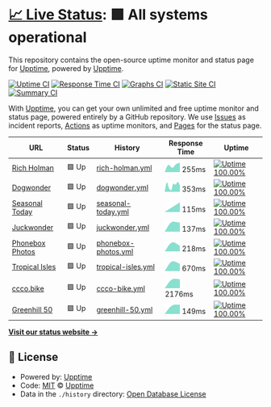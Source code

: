 # [📈 Live Status](https://upptime.github.io/upptime): <!--live status--> **🟩 All systems operational**

This repository contains the open-source uptime monitor and status page for [Upptime](https://upptime.js.org), powered by [Upptime](https://github.com/upptime/upptime).

[![Uptime CI](https://github.com/koj-co/upptime/workflows/Uptime%20CI/badge.svg)](https://github.com/koj-co/upptime/actions?query=workflow%3A%22Uptime+CI%22)
[![Response Time CI](https://github.com/koj-co/upptime/workflows/Response%20Time%20CI/badge.svg)](https://github.com/koj-co/upptime/actions?query=workflow%3A%22Response+Time+CI%22)
[![Graphs CI](https://github.com/koj-co/upptime/workflows/Graphs%20CI/badge.svg)](https://github.com/koj-co/upptime/actions?query=workflow%3A%22Graphs+CI%22)
[![Static Site CI](https://github.com/koj-co/upptime/workflows/Static%20Site%20CI/badge.svg)](https://github.com/koj-co/upptime/actions?query=workflow%3A%22Static+Site+CI%22)
[![Summary CI](https://github.com/koj-co/upptime/workflows/Summary%20CI/badge.svg)](https://github.com/koj-co/upptime/actions?query=workflow%3A%22Summary+CI%22)

With [Upptime](https://upptime.js.org), you can get your own unlimited and free uptime monitor and status page, powered entirely by a GitHub repository. We use [Issues](https://github.com/upptime/upptime/issues) as incident reports, [Actions](https://github.com/upptime/upptime/actions) as uptime monitors, and [Pages](https://upptime.github.io/upptime) for the status page.

<!--start: status pages-->
<!-- This summary is generated by Upptime (https://github.com/upptime/upptime) -->
<!-- Do not edit this manually, your changes will be overwritten -->

| URL                                                 | Status | History                                                                                                | Response Time                                                                        | Uptime                                                                                                                                                                                                                             |
| --------------------------------------------------- | ------ | ------------------------------------------------------------------------------------------------------ | ------------------------------------------------------------------------------------ | ---------------------------------------------------------------------------------------------------------------------------------------------------------------------------------------------------------------------------------- |
| [Rich Holman](https://www.richholman.com)           | 🟩 Up  | [rich-holman.yml](https://github.com/dogwonder/upptime/commits/master/history/rich-holman.yml)         | <img alt="Response time graph" src="./graphs/rich-holman.png" height="20"> 255ms     | [![Uptime 100.00%](https://img.shields.io/endpoint?url=https%3A%2F%2Fraw.githubusercontent.com%2Fdogwonder%2Fupptime%2Fmaster%2Fapi%2Frich-holman%2Fuptime.json)](https://dogwonder.github.io/upptime/history/rich-holman)         |
| [Dogwonder](https://dogwonder.co.uk)                | 🟩 Up  | [dogwonder.yml](https://github.com/dogwonder/upptime/commits/master/history/dogwonder.yml)             | <img alt="Response time graph" src="./graphs/dogwonder.png" height="20"> 353ms       | [![Uptime 100.00%](https://img.shields.io/endpoint?url=https%3A%2F%2Fraw.githubusercontent.com%2Fdogwonder%2Fupptime%2Fmaster%2Fapi%2Fdogwonder%2Fuptime.json)](https://dogwonder.github.io/upptime/history/dogwonder)             |
| [Seasonal Today](https://seasonal.today/)           | 🟩 Up  | [seasonal-today.yml](https://github.com/dogwonder/upptime/commits/master/history/seasonal-today.yml)   | <img alt="Response time graph" src="./graphs/seasonal-today.png" height="20"> 115ms  | [![Uptime 100.00%](https://img.shields.io/endpoint?url=https%3A%2F%2Fraw.githubusercontent.com%2Fdogwonder%2Fupptime%2Fmaster%2Fapi%2Fseasonal-today%2Fuptime.json)](https://dogwonder.github.io/upptime/history/seasonal-today)   |
| [Juckwonder](https://juckwonder.com/)               | 🟩 Up  | [juckwonder.yml](https://github.com/dogwonder/upptime/commits/master/history/juckwonder.yml)           | <img alt="Response time graph" src="./graphs/juckwonder.png" height="20"> 137ms      | [![Uptime 100.00%](https://img.shields.io/endpoint?url=https%3A%2F%2Fraw.githubusercontent.com%2Fdogwonder%2Fupptime%2Fmaster%2Fapi%2Fjuckwonder%2Fuptime.json)](https://dogwonder.github.io/upptime/history/juckwonder)           |
| [Phonebox Photos](http://phonebox.photos/)          | 🟩 Up  | [phonebox-photos.yml](https://github.com/dogwonder/upptime/commits/master/history/phonebox-photos.yml) | <img alt="Response time graph" src="./graphs/phonebox-photos.png" height="20"> 218ms | [![Uptime 100.00%](https://img.shields.io/endpoint?url=https%3A%2F%2Fraw.githubusercontent.com%2Fdogwonder%2Fupptime%2Fmaster%2Fapi%2Fphonebox-photos%2Fuptime.json)](https://dogwonder.github.io/upptime/history/phonebox-photos) |
| [Tropical Isles](https://tropicalislescarnival.org) | 🟩 Up  | [tropical-isles.yml](https://github.com/dogwonder/upptime/commits/master/history/tropical-isles.yml)   | <img alt="Response time graph" src="./graphs/tropical-isles.png" height="20"> 670ms  | [![Uptime 100.00%](https://img.shields.io/endpoint?url=https%3A%2F%2Fraw.githubusercontent.com%2Fdogwonder%2Fupptime%2Fmaster%2Fapi%2Ftropical-isles%2Fuptime.json)](https://dogwonder.github.io/upptime/history/tropical-isles)   |
| [ccco.bike](https://ccco.bike/)                     | 🟩 Up  | [ccco-bike.yml](https://github.com/dogwonder/upptime/commits/master/history/ccco-bike.yml)             | <img alt="Response time graph" src="./graphs/ccco-bike.png" height="20"> 2176ms      | [![Uptime 100.00%](https://img.shields.io/endpoint?url=https%3A%2F%2Fraw.githubusercontent.com%2Fdogwonder%2Fupptime%2Fmaster%2Fapi%2Fccco-bike%2Fuptime.json)](https://dogwonder.github.io/upptime/history/ccco-bike)             |
| [Greenhill 50](https://greenhill50.com/)            | 🟩 Up  | [greenhill-50.yml](https://github.com/dogwonder/upptime/commits/master/history/greenhill-50.yml)       | <img alt="Response time graph" src="./graphs/greenhill-50.png" height="20"> 149ms    | [![Uptime 100.00%](https://img.shields.io/endpoint?url=https%3A%2F%2Fraw.githubusercontent.com%2Fdogwonder%2Fupptime%2Fmaster%2Fapi%2Fgreenhill-50%2Fuptime.json)](https://dogwonder.github.io/upptime/history/greenhill-50)       |

<!--end: status pages-->

[**Visit our status website →**](https://upptime.github.io/upptime)

## 📄 License

- Powered by: [Upptime](https://github.com/upptime/upptime)
- Code: [MIT](./LICENSE) © [Upptime](https://upptime.js.org)
- Data in the `./history` directory: [Open Database License](https://opendatacommons.org/licenses/odbl/1-0/)
